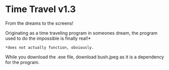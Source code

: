 # Time Travel v1.3
 From the dreams to the screens!

 Originating as a time traveling program in someones dream, the program used to do the impossible is finally real!*
    
    *does not actually function, obviously.
 
 While you download the .exe file, download bush.jpeg as it is a dependency for the program.
